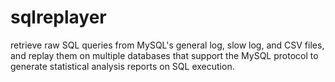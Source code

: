 # sqlreplayer
retrieve raw SQL queries from MySQL's general log, slow log, and CSV files, and replay them on multiple databases that support the MySQL protocol to generate statistical analysis reports on SQL execution.

